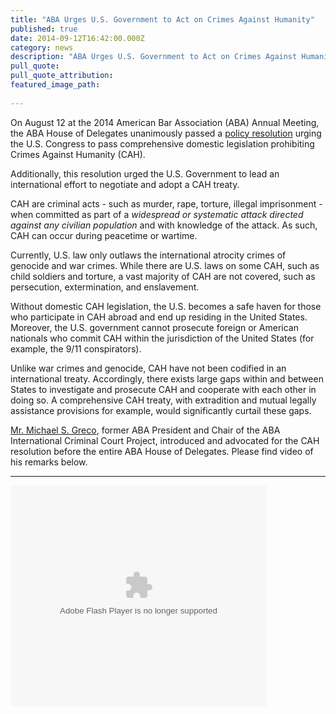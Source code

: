 ```yaml
---
title: "ABA Urges U.S. Government to Act on Crimes Against Humanity"
published: true
date: 2014-09-12T16:42:00.000Z
category: news
description: "ABA Urges U.S. Government to Act on Crimes Against Humanity"
pull_quote:
pull_quote_attribution:
featured_image_path:
 
---
```


On August 12 at the 2014 American Bar Association (ABA) Annual Meeting, the ABA House of Delegates unanimously passed a [policy resolution](http://www.americanbar.org/content/dam/aba/images/abanews/2014am_hodres/300.pdf) urging the U.S. Congress to pass comprehensive domestic legislation prohibiting Crimes Against Humanity (CAH).

Additionally, this resolution urged the U.S. Government to lead an international effort to negotiate and adopt a CAH treaty.

CAH are criminal acts - such as murder, rape, torture, illegal imprisonment - when committed as part of a _widespread or systematic attack directed against any civilian population_ and with knowledge of the attack. As such, CAH can occur during peacetime or wartime.

Currently, U.S. law only outlaws the international atrocity crimes of genocide and war crimes. While there are U.S. laws on some CAH, such as child soldiers and torture, a vast majority of CAH are not covered, such as persecution, extermination, and enslavement.

Without domestic CAH legislation, the U.S. becomes a safe haven for those who participate in CAH abroad and end up residing in the United States. Moreover, the U.S. government cannot prosecute foreign or American nationals who commit CAH within the jurisdiction of the United States (for example, the 9/11 conspirators).

Unlike war crimes and genocide, CAH have not been codified in an international treaty. Accordingly, there exists large gaps within and between States to investigate and prosecute CAH and cooperate with each other in doing so. A comprehensive CAH treaty, with extradition and mutual legally assistance provisions for example, would significantly curtail these gaps.

[Mr. Michael S. Greco](http://www.aba-icc.org/board-of-advisors/-chair-greco-michael/), former ABA President and Chair of the ABA International Criminal Court Project, introduced and advocated for the CAH resolution before the entire ABA House of Delegates. Please find video of his remarks below.

* * *

<object id="flashObj" width="410" height="353" classid="clsid:D27CDB6E-AE6D-11cf-96B8-444553540000" codebase="http://download.macromedia.com/pub/shockwave/cabs/flash/swflash.cab#version=9,0,47,0"><param name="movie" value="http://c.brightcove.com/services/viewer/federated_f9?isVid=1"><param name="bgcolor" value="#FFFFFF"><param name="flashVars" value="videoId=3738826009001&amp;playerID=2307908497001&amp;playerKey=AQ~~,AAABsp7SiCE~,aEBLYbQyvvBa8yEVvdO_c5cphEka3MCJ&amp;domain=embed&amp;dynamicStreaming=true"><param name="base" value="http://admin.brightcove.com"><param name="seamlesstabbing" value="false"><param name="allowFullScreen" value="true"><param name="swLiveConnect" value="true"><param name="allowScriptAccess" value="always"><embed src="http://c.brightcove.com/services/viewer/federated_f9?isVid=1" bgcolor="#FFFFFF" flashvars="videoId=3738826009001&amp;playerID=2307908497001&amp;playerKey=AQ~~,AAABsp7SiCE~,aEBLYbQyvvBa8yEVvdO_c5cphEka3MCJ&amp;domain=embed&amp;dynamicStreaming=true" base="http://admin.brightcove.com" name="flashObj" width="410" height="353" seamlesstabbing="false" type="application/x-shockwave-flash" allowfullscreen="true" swliveconnect="true" allowscriptaccess="always" pluginspage="http://www.macromedia.com/shockwave/download/index.cgi?P1_Prod_Version=ShockwaveFlash"></object>
